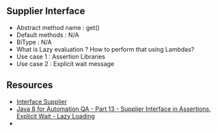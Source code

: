 ## Supplier Interface

* Abstract method name : get()
* Default methods : N/A
* BiType : N/A
* What is Lazy evaluation ? How to perform that using Lambdas?
* Use case 1 : Assertion Libraries
* Use case 2 : Explicit wait message

## Resources

* [Interface Supplier<T>](https://docs.oracle.com/javase/8/docs/api/java/util/function/Supplier.html)
* [Java 8 for Automation QA - Part 13 - Supplier Interface in Assertions, Explicit Wait - Lazy Loading](https://www.youtube.com/watch?v=X7gfM8F2464&list=PL9ok7C7Yn9A_o6wKmhObLceifmpoQ9QNp&index=13)
* 